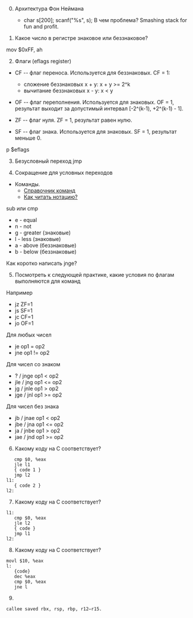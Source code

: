 0. Архитектура Фон Неймана
    * char s[200]; scanf("%s", s); В чем проблема? Smashing stack for fun and profit.

1. Какое число в регистре знаковое или беззнаковое?

mov $0xFF, ah

2. Флаги (eflags register)

* CF -- флаг переноса. Используется для беззнаковых. CF = 1:
   * сложение беззнаковых x + y:  x + y >= 2^k
   * вычитание беззнаковых x - y: x < y

* OF -- флаг переполнения. Используется для знаковых. OF = 1, результат
    выходит за допустимый интервал [-2^(k-1), +2^(k-1) - 1].

* ZF -- флаг нуля. ZF = 1, результат равен нулю.

* SF -- флаг знака. Используется для знаковых. SF = 1, результат меньше 0.

p $eflags

3. Безусловный переход jmp

4. Сокращение для условных переходов

* Команды.
    * [Справочник команд](https://www.felixcloutier.com/x86/)
    * [Как читать нотацию?](https://stackoverflow.com/questions/15017659/how-to-read-the-intel-opcode-notation)

sub или cmp

* e - equal
* n - not
* g - greater (знаковые)
* l - less (знаковые)
* a - above (беззнаковые)
* b - below (беззнаковые)

Как коротко написать jnge?

5. Посмотреть к следующей практике, какие условия по флагам выполняются для команд

Например
* jz ZF=1
* js SF=1
* jc CF=1
* jo OF=1


Для любых чисел
* je            op1 = op2
* jne           op1 != op2

Для чисел со знаком
* ?   / jnge    op1 <  op2
* jle / jng     op1 <= op2
* jg  / jnle    op1 >  op2
* jge / jnl     op1 >= op2

Для чисел без знака
* jb  / jnae    op1 < op2
* jbe / jna     op1 <= op2
* ja  / jnbe    op1 > op2
* jae / jnd     op1 >= op2

6. Какому коду на C соответствует?
```
   cmp $0, %eax
   jle l1
   { code 1 }
   jmp l2
l1:
   { code 2 }
l2:
```

7. Какому коду на C соответствует?
```
l1:
   cmp $0, %eax
   jle l2
   { code }
   jmp l1
l2:
```

8. Какому коду на C соответствует?
```
movl $10, %eax
l:
   {code}
   dec %eax
   cmp $0, %eax
   jne l
```

9.

```
callee saved rbx, rsp, rbp, r12–r15.
```
